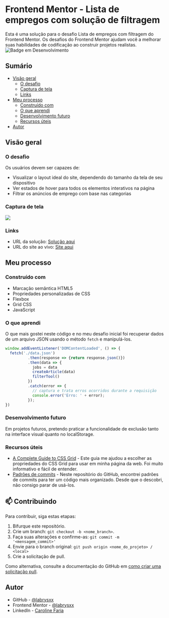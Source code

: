 # Frontend Mentor - Lista de empregos com solução de filtragem

Esta é uma solução para o desafio Lista de empregos com filtragem do Frontend Mentor. Os desafios do Frontend Mentor ajudam você a melhorar suas habilidades de codificação ao construir projetos realistas.
![Badge em Desenvolvimento](http://img.shields.io/static/v1?label=STATUS&message=EM%20DESENVOLVIMENTO&color=GREEN&style=for-the-badge)

## Sumário

- [Visão geral](#overview)
    - [O desafio](#the-challenge)
    - [Captura de tela](#screenshot)
    - [Links](#links)
- [Meu processo](#my-process)
    - [Construído com](#built-with)
    - [O que aprendi](#what-i-learned)
    - [Desenvolvimento futuro](#continued-development)
    - [Recursos úteis](#useful-resources)
- [Autor](#author)

## Visão geral

### O desafio

Os usuários devem ser capazes de:

- Visualizar o layout ideal do site, dependendo do tamanho da tela de seu dispositivo
- Ver estados de hover para todos os elementos interativos na página
- Filtrar os anúncios de emprego com base nas categorias

### Captura de tela

![](./screenshot.jpg)

### Links

- URL da solução: [Solução aqui](https://github.com/labrysxx/job-listings-with-filtering/tree/main)
- URL do site ao vivo: [Site aqui](https://labrysxx.github.io/job-listings-with-filtering/)

## Meu processo

### Construído com

- Marcação semântica HTML5
- Propriedades personalizadas de CSS
- Flexbox
- Grid CSS 
- JavaScript

### O que aprendi

O que mais gostei neste código e no meu desafio inicial foi recuperar dados de um arquivo JSON usando o método ```fetch``` e manipulá-los.

```js
window.addEventListener('DOMContentLoaded', () => {
  fetch('./data.json')
          .then(response => {return response.json()})
          .then(data => {
            jobs = data
            createArticle(data)
            filterTool()
          })
          .catch(error => {
            // captura e trata erros ocorridos durante a requisição
            console.error('Erro: ' + error);
          });
})
```

### Desenvolvimento futuro

Em projetos futuros, pretendo praticar a funcionalidade de exclusão tanto na interface visual quanto no localStorage.

### Recursos úteis

- [A Complete Guide to CSS Grid](https://css-tricks.com/snippets/css/complete-guide-grid/) - Este guia me ajudou a escolher as propriedades do CSS Grid para usar em minha página da web. Foi muito informativo e fácil de entender.
- [Padrões de commits](https://github.com/iuricode/padroes-de-commits) - Neste repositório do GitHub, encontrei padrões de commits para ter um código mais organizado. Desde que o descobri, não consigo parar de usá-los.

## 📫 Contribuindo

Para contribuir, siga estas etapas:

1. Bifurque este repositório.
2. Crie um branch: `git checkout -b <nome_branch>`.
3. Faça suas alterações e confirme-as: `git commit -m '<mensagem_commit>'`
4. Envie para o branch original: `git push origin <nome_do_projeto> / <local>`
5. Crie a solicitação de pull.

Como alternativa, consulte a documentação do GitHub em [como criar uma solicitação pull](https://help.github.com/en/github/collaborating-with-issues-and-pull-requests/creating-a-pull-request).

## Autor

- GitHub - [@labrysxx](https://github.com/labrysxx)
- Frontend Mentor - [@labrysxx](https://www.frontendmentor.io/profile/labrysxx)
- LinkedIn - [Caroline Faria](https://www.linkedin.com/in/carolinegfaria/)

